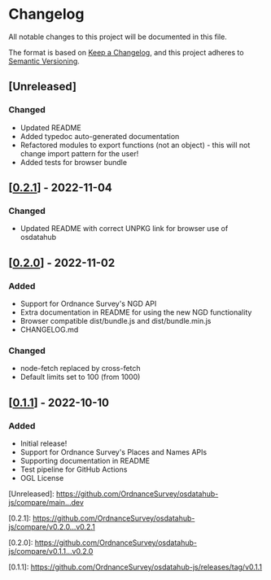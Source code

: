 # Changelog

All notable changes to this project will be documented in this file.

The format is based on [Keep a Changelog](https://keepachangelog.com/en/1.0.0/),
and this project adheres to [Semantic Versioning](https://semver.org/spec/v2.0.0.html).

## [Unreleased]

### Changed

- Updated README
- Added typedoc auto-generated documentation
- Refactored modules to export functions (not an object) - this will not change import pattern for the user!
- Added tests for browser bundle

## [[0.2.1](https://github.com/OrdnanceSurvey/osdatahub-js/releases/tag/v0.2.1)] - 2022-11-04

### Changed

- Updated README with correct UNPKG link for browser use of osdatahub

## [[0.2.0](https://github.com/OrdnanceSurvey/osdatahub-js/releases/tag/v0.2.0)] - 2022-11-02

### Added

- Support for Ordnance Survey's NGD API
- Extra documentation in README for using the new NGD functionality
- Browser compatible dist/bundle.js and dist/bundle.min.js
- CHANGELOG.md

### Changed

- node-fetch replaced by cross-fetch
- Default limits set to 100 (from 1000)

## [[0.1.1](https://github.com/OrdnanceSurvey/osdatahub-js/releases/tag/v0.1.1)] - 2022-10-10

### Added

- Initial release!
- Support for Ordnance Survey's Places and Names APIs
- Supporting documentation in README
- Test pipeline for GitHub Actions
- OGL License

[Unreleased]: [https://github.com/OrdnanceSurvey/osdatahub-js/compare/main...dev ](https://github.com/OrdnanceSurvey/osdatahub-js/compare/main...dev)

[0.2.1]: [https://github.com/OrdnanceSurvey/osdatahub-js/compare/v0.2.0...v0.2.1 ](https://github.com/OrdnanceSurvey/osdatahub-js/compare/v0.2.0...v0.2.1)

[0.2.0]: [https://github.com/OrdnanceSurvey/osdatahub-js/compare/v0.1.1...v0.2.0 ](https://github.com/OrdnanceSurvey/osdatahub-js/compare/v0.1.1...v0.2.0)

[0.1.1]: [https://github.com/OrdnanceSurvey/osdatahub-js/releases/tag/v0.1.1 ](https://github.com/OrdnanceSurvey/osdatahub-js/releases/tag/v0.1.1)
